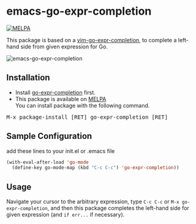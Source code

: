 # emacs-go-expr-completion

[![MELPA](https://melpa.org/packages/go-expr-completion-badge.svg)](https://melpa.org/#/go-expr-completion)

This package is based on a [vim-go-expr-completion](https://github.com/110y/vim-go-expr-completion), to complete a left-hand side from given expression for Go.

![emacs-go-expr-completion](https://user-images.githubusercontent.com/1451667/89499453-017db480-d7fb-11ea-95d6-bf132a99d6ac.gif)

## Installation

- Install [go-expr-completion](https://github.com/110y/go-expr-completion) first.
- This package is available on [MELPA](https://melpa.org/)<br />
You can install package with the following command.

<kbd>M-x package-install [RET] go-expr-completion [RET]</kbd>

## Sample Configuration

add these lines to your init.el or .emacs file

```lisp
(with-eval-after-load 'go-mode
  (define-key go-mode-map (kbd "C-c C-c") 'go-expr-completion))
```

## Usage

Navigate your cursor to the arbitrary expression, type `C-c C-c` or `M-x go-expr-completion`, and then this package completes the left-hand side for given expression (and `if err...` if necessary).

